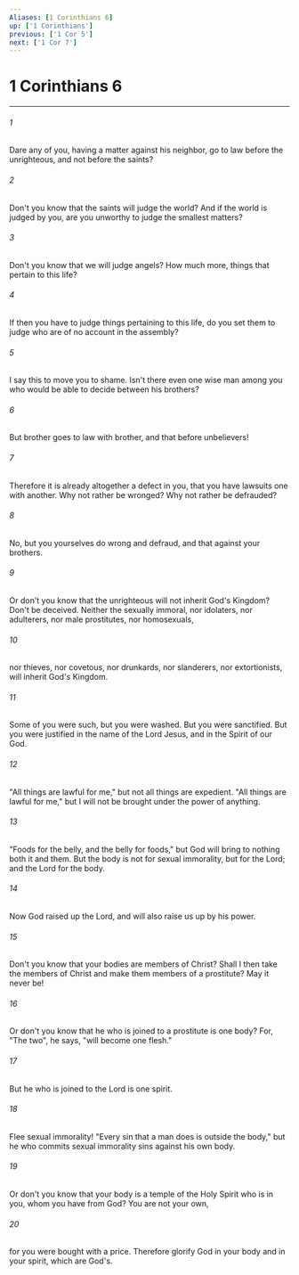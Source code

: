 ```yaml
---
Aliases: [1 Corinthians 6]
up: ['1 Corinthians']
previous: ['1 Cor 5']
next: ['1 Cor 7']
---
```

# 1 Corinthians 6
***





###### 1 

Dare any of you, having a matter against his neighbor, go to law before the unrighteous, and not before the saints? 



###### 2 

Don't you know that the saints will judge the world? And if the world is judged by you, are you unworthy to judge the smallest matters? 



###### 3 

Don't you know that we will judge angels? How much more, things that pertain to this life? 



###### 4 

If then you have to judge things pertaining to this life, do you set them to judge who are of no account in the assembly? 



###### 5 

I say this to move you to shame. Isn't there even one wise man among you who would be able to decide between his brothers? 



###### 6 

But brother goes to law with brother, and that before unbelievers! 



###### 7 

Therefore it is already altogether a defect in you, that you have lawsuits one with another. Why not rather be wronged? Why not rather be defrauded? 



###### 8 

No, but you yourselves do wrong and defraud, and that against your brothers. 



###### 9 

Or don't you know that the unrighteous will not inherit God's Kingdom? Don't be deceived. Neither the sexually immoral, nor idolaters, nor adulterers, nor male prostitutes, nor homosexuals, 



###### 10 

nor thieves, nor covetous, nor drunkards, nor slanderers, nor extortionists, will inherit God's Kingdom. 



###### 11 

Some of you were such, but you were washed. But you were sanctified. But you were justified in the name of the Lord Jesus, and in the Spirit of our God. 



###### 12 

"All things are lawful for me," but not all things are expedient. "All things are lawful for me," but I will not be brought under the power of anything. 



###### 13 

"Foods for the belly, and the belly for foods," but God will bring to nothing both it and them. But the body is not for sexual immorality, but for the Lord; and the Lord for the body. 



###### 14 

Now God raised up the Lord, and will also raise us up by his power. 



###### 15 

Don't you know that your bodies are members of Christ? Shall I then take the members of Christ and make them members of a prostitute? May it never be! 



###### 16 

Or don't you know that he who is joined to a prostitute is one body? For, "The two", he says, "will become one flesh." 



###### 17 

But he who is joined to the Lord is one spirit. 



###### 18 

Flee sexual immorality! "Every sin that a man does is outside the body," but he who commits sexual immorality sins against his own body. 



###### 19 

Or don't you know that your body is a temple of the Holy Spirit who is in you, whom you have from God? You are not your own, 



###### 20 

for you were bought with a price. Therefore glorify God in your body and in your spirit, which are God's.
